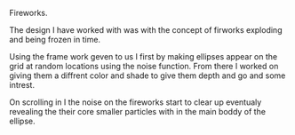 Fireworks.

The design I have worked with was with the concept of firworks exploding and being frozen in time. 

Using the frame work geven to us I first by making ellipses appear on the grid at random locations using the noise function. From there I worked on giving them a diffrent color and shade to give them depth and go and some intrest. 

On scrolling in I the noise on the fireworks start to clear up eventualy revealing the their core smaller particles with in the main boddy of the ellipse.